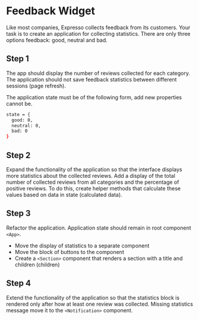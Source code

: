 # Feedback Widget

Like most companies, Expresso collects feedback from its customers. Your task is
to create an application for collecting statistics. There are only three options
feedback: good, neutral and bad.

## Step 1

The app should display the number of reviews collected for each category. The
application should not save feedback statistics between different sessions (page
refresh).

The application state must be of the following form, add new properties cannot
be.

```bash
state = {
  good: 0,
  neutral: 0,
  bad: 0
}
```

## Step 2

Expand the functionality of the application so that the interface displays more
statistics about the collected reviews. Add a display of the total number of
collected reviews from all categories and the percentage of positive reviews. To
do this, create helper methods that calculate these values based on data in
state (calculated data).

## Step 3

Refactor the application. Application state should remain in root component
`<App>`.

- Move the display of statistics to a separate component
- Move the block of buttons to the component
- Create a `<Section>` component that renders a section with a title and
  children (children)

## Step 4

Extend the functionality of the application so that the statistics block is
rendered only after how at least one review was collected. Missing statistics
message move it to the `<Notification>` component.
